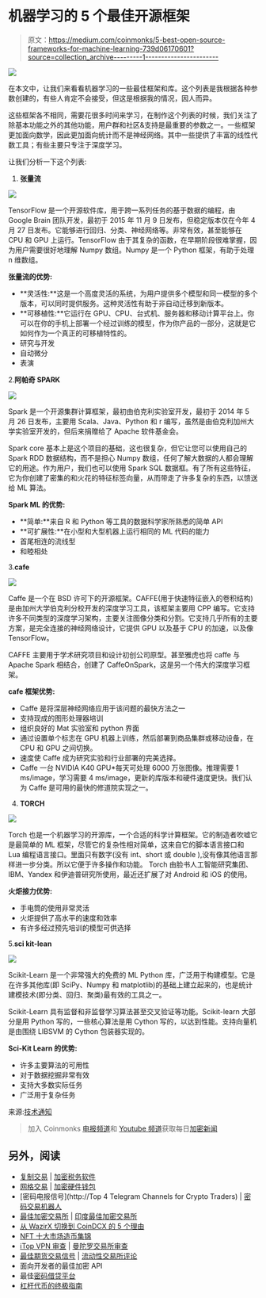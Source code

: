 # 机器学习的 5 个最佳开源框架

> 原文：<https://medium.com/coinmonks/5-best-open-source-frameworks-for-machine-learning-739d06170601?source=collection_archive---------1----------------------->

![](img/243e527afb2c0a33367d17ad1e1a0e4a.png)

在本文中，让我们来看看机器学习的一些最佳框架和库。这个列表是我根据各种参数创建的，有些人肯定不会接受，但这是根据我的情况，因人而异。

这些框架各不相同，需要花很多时间来学习，在制作这个列表的时候，我们关注了除基本功能之外的其他功能，用户群和社区&支持是最重要的参数之一。一些框架更加面向数学，因此更加面向统计而不是神经网络。其中一些提供了丰富的线性代数工具；有些主要只专注于深度学习。

让我们分析一下这个列表:

1.  **张量流**

![](img/e087f881ad57eb9cd48c073f651948e6.png)

TensorFlow 是一个开源软件库，用于跨一系列任务的基于数据的编程，由 Google Brain 团队开发，最初于 2015 年 11 月 9 日发布，但稳定版本仅在今年 4 月 27 日发布。它能够进行回归、分类、神经网络等。非常有效，甚至能够在 CPU 和 GPU 上运行。TensorFlow 由于其复杂的函数，在早期阶段很难掌握，因为用户需要很好地理解 Numpy 数组。Numpy 是一个 Python 框架，有助于处理 n 维数组。

**张量流的优势:**

*   **灵活性:**这是一个高度灵活的系统，为用户提供多个模型和同一模型的多个版本，可以同时提供服务。这种灵活性有助于非自动迁移到新版本。
*   **可移植性:**它运行在 GPU、CPU、台式机、服务器和移动计算平台上。你可以在你的手机上部署一个经过训练的模型，作为你产品的一部分，这就是它如何作为一个真正的可移植特性的。
*   研究与开发
*   自动微分
*   表演

2.**阿帕奇 SPARK**

![](img/ef26c76aa9dc2d35a98ef0f84ba35f7c.png)

Spark 是一个开源集群计算框架，最初由伯克利实验室开发，最初于 2014 年 5 月 26 日发布，主要用 Scala、Java、Python 和 r 编写，虽然是由伯克利加州大学实验室开发的，但后来捐赠给了 Apache 软件基金会。

Spark core 基本上是这个项目的基础，这也很复杂，但它让您可以使用自己的 Spark RDD 数据结构，而不是担心 Numpy 数组，任何了解大数据的人都会理解它的用途。作为用户，我们也可以使用 Spark SQL 数据框。有了所有这些特征，它为你创建了密集的和火花的特征标签向量，从而带走了许多复杂的东西，以馈送给 ML 算法。

**Spark ML 的优势:**

*   **简单:**来自 R 和 Python 等工具的数据科学家所熟悉的简单 API
*   **可扩展性:**在小型和大型机器上运行相同的 ML 代码的能力
*   首尾相连的流线型
*   和睦相处

3.**cafe**

![](img/7bab291461ea826165ee666feda6bb90.png)

Caffe 是一个在 BSD 许可下的开源框架。CAFFE(用于快速特征嵌入的卷积结构)是由加州大学伯克利分校开发的深度学习工具，该框架主要用 CPP 编写。它支持许多不同类型的深度学习架构，主要关注图像分类和分割。它支持几乎所有的主要方案，是完全连接的神经网络设计，它提供 GPU 以及基于 CPU 的加速，以及像 TensorFlow。

CAFFE 主要用于学术研究项目和设计初创公司原型。甚至雅虎也将 caffe 与 Apache Spark 相结合，创建了 CaffeOnSpark，这是另一个伟大的深度学习框架。

**cafe 框架优势:**

*   Caffe 是将深层神经网络应用于该问题的最快方法之一
*   支持现成的图形处理器培训
*   组织良好的 Mat 实验室和 python 界面
*   通过设置单个标志在 GPU 机器上训练，然后部署到商品集群或移动设备，在 CPU 和 GPU 之间切换。
*   速度使 Caffe 成为研究实验和行业部署的完美选择。
*   Caffe 一台 NVIDIA K40 GPU*每天可处理 6000 万张图像。推理需要 1 ms/image，学习需要 4 ms/image，更新的库版本和硬件速度更快。我们认为 Caffe 是可用的最快的修道院实现之一。

4. **TORCH**

![](img/1e0457a5f366ffa39b53f162ad76378e.png)

Torch 也是一个机器学习的开源库，一个合适的科学计算框架。它的制造者吹嘘它是最简单的 ML 框架，尽管它的复杂性相对简单，这来自它的脚本语言接口和 Lua 编程语言接口。里面只有数字(没有 int、short 或 double ),没有像其他语言那样进一步分类。所以它便于许多操作和功能。
Torch 由脸书人工智能研究集团、IBM、Yandex 和伊迪普研究所使用，最近还扩展了对 Android 和 iOS 的使用。

**火炬接力优势:**

*   手电筒的使用非常灵活
*   火炬提供了高水平的速度和效率
*   有许多经过预先培训的模型可供选择

5.**sci kit-lean**

![](img/28d9c8532f52d96bec30814283e88e94.png)

Scikit-Learn 是一个非常强大的免费的 ML Python 库，广泛用于构建模型。它是在许多其他库(即 SciPy、Numpy 和 matplotlib)的基础上建立起来的，也是统计建模技术(即分类、回归、聚类)最有效的工具之一。

Scikit-Learn 具有监督和非监督学习算法甚至交叉验证等功能。Scikit-learn 大部分是用 Python 写的，一些核心算法是用 Cython 写的，以达到性能。支持向量机是由围绕 LIBSVM 的 Cython 包装器实现的。

**Sci-Kit Learn 的优势:**

*   许多主要算法的可用性
*   对于数据挖掘非常有效
*   支持大多数实际任务
*   广泛用于复杂任务

来源:[技术通知](https://www.technotification.com)

> 加入 Coinmonks [电报频道](https://t.me/coincodecap)和 [Youtube 频道](https://www.youtube.com/c/coinmonks/videos)获取每日[加密新闻](http://coincodecap.com/)

## 另外，阅读

*   [复制交易](/coinmonks/top-10-crypto-copy-trading-platforms-for-beginners-d0c37c7d698c) | [加密税务软件](/coinmonks/crypto-tax-software-ed4b4810e338)
*   [网格交易](https://coincodecap.com/grid-trading) | [加密硬件钱包](/coinmonks/the-best-cryptocurrency-hardware-wallets-of-2020-e28b1c124069)
*   [密码电报信号](http://Top 4 Telegram Channels for Crypto Traders) | [密码交易机器人](/coinmonks/crypto-trading-bot-c2ffce8acb2a)
*   [最佳加密交易所](/coinmonks/crypto-exchange-dd2f9d6f3769) | [印度最佳加密交易所](/coinmonks/bitcoin-exchange-in-india-7f1fe79715c9)
*   [从 WazirX 切换到 CoinDCX 的 5 个理由](https://coincodecap.com/reasons-to-switch-from-wazirx-to-coindcx)
*   [NFT 十大市场造币集锦](https://coincodecap.com/nft-marketplaces)
*   [iTop VPN 审查](https://coincodecap.com/itop-vpn-review) | [曼陀罗交易所审查](https://coincodecap.com/mandala-exchange-review)
*   [最佳期货交易信号](https://coincodecap.com/futures-trading-signals) | [流动性交易所评论](https://coincodecap.com/liquid-exchange-review)
*   面向开发者的最佳加密 API
*   最佳[密码借贷平台](/coinmonks/top-5-crypto-lending-platforms-in-2020-that-you-need-to-know-a1b675cec3fa)
*   [杠杆代币的终极指南](/coinmonks/leveraged-token-3f5257808b22)
